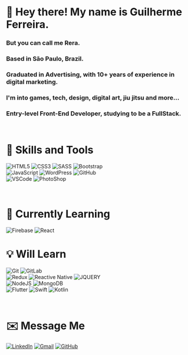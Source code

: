# 👋 Hey there! My name is Guilherme Ferreira.
### But you can call me Rera.
### Based in São Paulo, Brazil.
### Graduated in Advertising, with 10+ years of experience in digital marketing.
### I'm into games, tech, design, digital art, jiu jitsu and more...
### Entry-level Front-End Developer, studying to be a FullStack.

<br>

# 🔧 Skills and Tools
 <img src="https://img.shields.io/badge/HTML5-E34F26?style=for-the-badge&logo=html5&logoColor=white" alt="HTML5"> <img src="https://img.shields.io/badge/CSS3-1572B6?style=for-the-badge&logo=css3&logoColor=white" ALT="CSS3"> ![SASS](https://img.shields.io/badge/SASS-hotpink.svg?style=for-the-badge&logo=SASS&logoColor=white)
 <img src="https://img.shields.io/badge/Bootstrap-563D7C?style=for-the-badge&logo=bootstrap&logoColor=white" alt="Bootstrap">
 <br>
 <img src="https://img.shields.io/badge/JavaScript-F7DF1E?style=for-the-badge&logo=javascript&logoColor=black" alt="JavaScript"> ![WordPress](https://img.shields.io/badge/WordPress-%23117AC9.svg?style=for-the-badge&logo=WordPress&logoColor=white) ![GitHub](https://img.shields.io/badge/github-%23121011.svg?style=for-the-badge&logo=github&logoColor=white)
 <br>
 <img src="https://img.shields.io/badge/Visual_Studio_Code-0078D4?style=for-the-badge&logo=visual%20studio%20code&logoColor=white" alt="VSCode"> <img src="https://img.shields.io/badge/Adobe%20Photoshop-31A8FF?style=for-the-badge&logo=Adobe%20Photoshop&logoColor=black" alt="PhotoShop">

<br>

# 📖 Currently Learning
![Firebase](https://img.shields.io/badge/firebase-%23039BE5.svg?style=for-the-badge&logo=firebase) <img src="https://img.shields.io/badge/React-20232A?style=for-the-badge&logo=react&logoColor=61DAFB" alt="React"> 
<br>

# 💡 Will Learn
![Git](https://img.shields.io/badge/git-%23F05033.svg?style=for-the-badge&logo=git&logoColor=white) ![GitLab](https://img.shields.io/badge/gitlab-%23181717.svg?style=for-the-badge&logo=gitlab&logoColor=white) 
<br>
![Redux](https://img.shields.io/badge/redux-%23593d88.svg?style=for-the-badge&logo=redux&logoColor=white) <img src="https://img.shields.io/badge/React_Native-20232A?style=for-the-badge&logo=react&logoColor=61DAFB" alt="Reactive Native"> <img src="https://img.shields.io/badge/jQuery-0769AD?style=for-the-badge&logo=jquery&logoColor=white" alt="JQUERY">
<br>
<img src="https://img.shields.io/badge/Node.js-43853D?style=for-the-badge&logo=node.js&logoColor=white" alt="NodeJS"> <img src="https://img.shields.io/badge/MongoDB-4EA94B?style=for-the-badge&logo=mongodb&logoColor=white" alt="MongoDB">
<br>
![Flutter](https://img.shields.io/badge/Flutter-%2302569B.svg?style=for-the-badge&logo=Flutter&logoColor=white) ![Swift](https://img.shields.io/badge/swift-%23FA7343.svg?style=for-the-badge&logo=swift&logoColor=white) ![Kotlin](https://img.shields.io/badge/kotlin-%230095D5.svg?style=for-the-badge&logo=kotlin&logoColor=white)

<br>

# ✉️ Message Me
[![LinkedIn](https://img.shields.io/badge/LinkedIn-0077B5?style=for-the-badge&logo=linkedin&logoColor=white)](https://www.linkedin.com/in/guilherme-ferreira-6841b023/) [![Gmail](https://img.shields.io/badge/Gmail-D14836?style=for-the-badge&logo=gmail&logoColor=white)](mailto:guilhermerera@gmail.com) [![GitHub](https://img.shields.io/github/followers/guilhermerera.svg?style=social&label=Follow&maxAge=2592000)](https://github.com/guilhermerera)
